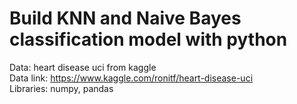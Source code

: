 # Build KNN and Naive Bayes classification model with python

Data: heart disease uci from kaggle <br /> 
Data link: https://www.kaggle.com/ronitf/heart-disease-uci <br /> 
Libraries: numpy, pandas
